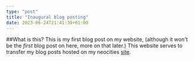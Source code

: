 ```yaml
---
type: "post"
title: "Inaugural blog posting"
date: 2023-06-24T21:41:39+01:00
---
```

##What is this?
This is my first blog post on my website, (although it won't be the *first* blog post on here, more on that later.) This website serves to transfer my blog posts hosted on my neocities [site](www.swift456.neocities.org).